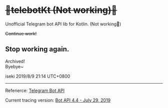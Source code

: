 # ~~🚧telebotKt (Not working)🚧~~
Unofficial Telegram bot API lib for Kotlin. (Not working🚧)

~~Continue work!~~

## Stop working again.
Archived!  
Byebye~

iseki 2019/8/9 21:14 UTC+0800

-----------

Refenerce: [Telegram Bot API](https://core.telegram.org/bots/api)

Current tracing version: [Bot API 4.4 - July 29, 2019](https://core.telegram.org/bots/api#july-29-2019)

